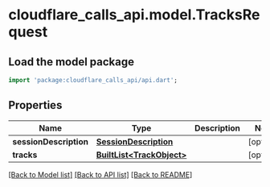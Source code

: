 # cloudflare_calls_api.model.TracksRequest

## Load the model package
```dart
import 'package:cloudflare_calls_api/api.dart';
```

## Properties
Name | Type | Description | Notes
------------ | ------------- | ------------- | -------------
**sessionDescription** | [**SessionDescription**](SessionDescription.md) |  | [optional] 
**tracks** | [**BuiltList&lt;TrackObject&gt;**](TrackObject.md) |  | [optional] 

[[Back to Model list]](../README.md#documentation-for-models) [[Back to API list]](../README.md#documentation-for-api-endpoints) [[Back to README]](../README.md)


